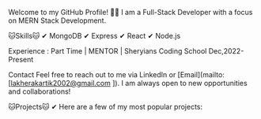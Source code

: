 Welcome to my GitHub Profile! 🐱‍🚀
I am a Full-Stack Developer with a focus on MERN Stack Development.

🐱Skills🐱‍
   ✔ MongoDB
   ✔ Express
   ✔ React
   ✔ Node.js

Experience : 
Part Time | MENTOR | Sheryians Coding School            Dec,2022- Present

Contact
Feel free to reach out to me via LinkedIn or [Email](mailto:[lakherakartik2002@gmail.com ]). I am always open to new opportunities and collaborations!

🐱‍Projects🐱‍
 ✔ Here are a few of my most popular projects:
